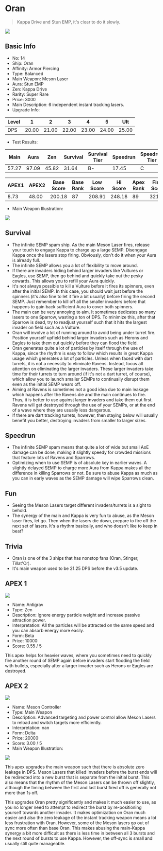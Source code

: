# Oran

> Kappa Drive and Stun EMP, it's clear to do it slowly.

<img src="/ships/ship_14.png" style={{zoom:1}}/>

## Basic Info

- No: 14
- Ship: Oran
- Affinity: Armor Piercing
- Type: Balanced
- Main Weapon: Meson Laser
- Aura: Stun EMP
- Zen: Kappa Drive
- Rarity: Super Rare
- Price: 3000
- Main Description: 6 independent instant tracking lasers.
- Upgrade Info: 

| Level | 1 | 2 | 3 | 4 | 5 | Ult |
|--|--|--|--|--|--|--|
| DPS | 20.00 | 21.00 | 22.00 | 23.00 | 24.00 | 25.00 |

- Test Results: 

| Main | Aura | Zen | Survival | Survival Tier | Speedrun | Speedrun Tier | Fun | Fun Tier |
|--|--|--|--|--|--|--|--|--|
| 57.27 | 97.09 | 45.82 | 31.64 | B- | 17.45 | C | 24.00 | C- |

| APEX1 | APEX2 | Base Score | Base Rank | Low Score | Hi Score | Apex Rank | Final Score | FinalRank |
|--|--|--|--|--|--|--|--|--|
| 8.73 | 48.00 | 200.18 | 87 | 208.91 | 248.18 | 89 | 321.27 | 87 |

- Main Weapon Illustration:

<img src="/illustration/main_14.gif" style={{zoom:1}}/>

## Survival

- The infinite SEMP spam ship. As the main Meson Laser fires, release your touch to engage Kappa to charge up a large SEMP. Disengage Kappa once the lasers stop firing. Obviously, don't do it when your Aura is already full.
- The infinite SEMP allows you a lot of flexibility to move around.
- If there are invaders hiding behind larger invaders like Vultures or Eagles, use SEMP, then go behind and quickly take out the pesky cowards. This allows you to refill your Aura quickly.
- It's not always possible to kill a Vulture before it fires its spinners, even after the initial SEMP. In this case, you should wait just before the spinners (it's also fine to let it fire a bit usually) before firing the second SEMP. Just remember to kill off all the smaller invaders before that happens to gain back sufficient Aura to cover both spinners.
- The main can be very annoying to aim. It sometimes dedicates so many lasers to one Sparrow, wasting a ton of DPS. To minimize this, after that Sparrow is dead, try to readjust yourself such that it hits the largest invader on field such as a Vulture.
- Oran will involve a lot of running around to avoid being under turret fire. Position yourself upfield behind larger invaders such as Herons and Eagles to take them out quickly before they can flood the field.
- Oran generates quite a lot of particles by itself through the use of Kappa, since the rhythm is easy to follow which results in great Kappa usage which generates a lot of particles. Unless when faced with dart turrets, it is not a necessity to eliminate Ravens. Instead, focus all attention on eliminating the larger invaders. These larger invaders take time for their turrets to turn around (if it's not a dart turret, of course), which allow you to launch smaller SEMPs to continually disrupt them even as the initial SEMP wears off.
- Aiming at Ravens is sometimes not a good idea due to main leakage which happens after the Ravens die and the main continues to fire. Thus, it is better to use against larger invaders and take them out first. Ravens will get destroyed through the use of your SEMPs, or at the end of a wave where they are usually less dangerous.
- If there are dart tracking turrets, however, then staying below will usually benefit you better, destroying invaders from smaller to larger sizes.

## Speedrun

- The infinite SEMP spam means that quite a lot of wide but small AoE damage can be done, making it slightly speedy for crowded missions that feature lots of Ravens and Sparrows.
- Optimizing when to use SEMP is of absolute key in earlier waves. A slightly delayed SEMP to charge more Aura from Kappa makes all the difference in killing Sparrows or not. Be sure to abuse Kappa as much as you can in early waves as the SEMP damage will wipe Sparrows clean.

## Fun

- Seeing the Meson Lasers target different invaders/turrets is a sight to behold.
- The synergy of the main and Kappa is very fun to abuse, as the Meson laser fires, let go. Then when the lasers die down, prepare to fire off the next set of lasers. It's a rhythm basically, and who doesn't like to keep in beat?

## Trivia

- Oran is one of the 3 ships that has nonstop fans (Oran, Stinger, Tillat'Or).
- It's main weapon used to be 21.25 DPS before the v3.5 update.

## APEX 1

<img src="/ships/ship_14_apex_1.png" style={{zoom:1}}/>

- Name: Antigrav
- Type: Zen
- Description: Ignore energy particle weight and increase passive attraction power.
- Interpretation: All the particles will be attracted on the same speed and you can absorb energy more easily.
- Form: Beta
- Price: 10000
- Score: 0.55 / 5

This apex helps for heavier waves, where you sometimes need to quickly fire another round of SEMP again before invaders start flooding the field with bullets, especially after a larger invader such as Herons or Eagles are destroyed.

## APEX 2

<img src="/ships/ship_14_apex_2.png" style={{zoom:1}}/>

- Name: Meson Controller
- Type: Main Weapon
- Description: Advanced targeting and power control allow Meson Lasers to reload and switch targets more efficiently.
- Interpretation: nan
- Form: Delta
- Price: 20000
- Score: 3.00 / 5
- Main Weapon Illustration:

<img src="/illustration/main_14_delta.gif" style={{zoom:1}}/>

This apex upgrades the main weapon such that there is absolute zero leakage in DPS. Meson Lasers that killed Invaders before the burst ends will be redirected into a new burst that is separate from the initial burst. This also means that the rhythm of the Meson Lasers can be thrown off slightly, although the timing between the first and last burst fired off is generally not more than 1s off.

This upgrades Oran pretty significantly and makes it much easier to use, as you no longer need to attempt to redirect the burst by re-positioning yourself towards another invader. It makes optimization on Oran much easier and also the zero leakage of the instant tracking weapon means a lot less frustration with Oran. However, some of the Meson lasers go out of sync more often than base Oran. This makes abusing the main-Kappa synergy a bit more difficult as there is less time in between all 3 bursts and the next round of bursts to use Kappa. However, the off-sync is small and usually still quite manageable.

